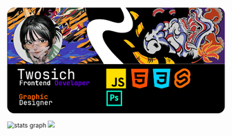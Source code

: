 ![alt text](https://github.com/thalenes/thalenes/blob/main/poster.png)

<div align="left">
<img src="https://github-readme-stats.vercel.app/api?username=twosich&hide_title=true&show_icons=true&include_all_commits=true&count_private=true&disable_animations=false&theme=dark&locale=en" height="150" alt="stats graph" height="150" />
<img src="https://github-readme-stats.vercel.app/api/top-langs?username=twosich&locale=en&layout=compact&card_width=320&langs_count=5&theme=dark" height="150"/>
</div>
